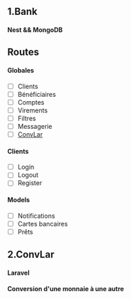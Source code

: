 ## 1.Bank

#### Nest && MongoDB

## Routes

#### Globales
- [ ] Clients
- [ ] Bénéficiaires
- [ ] Comptes 
- [ ] Virements
- [ ] Filtres
- [ ] Messagerie
- [ ] [ConvLar](##2.ConvLar)

#### Clients
- [ ] Login
- [ ] Logout
- [ ] Register

#### Models
- [ ] Notifications
- [ ] Cartes bancaires
- [ ] Prêts

## 2.ConvLar

#### Laravel

#### Conversion d'une monnaie à une autre
